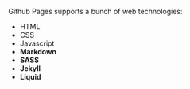 ---
---

Github Pages supports a bunch of web technologies:

- HTML
- CSS
- Javascript
- **Markdown**
- **SASS**
- **Jekyll**
- **Liquid**
